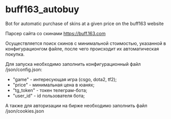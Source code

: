 # buff163_autobuy
Bot for automatic purchase of skins at a given price on the buff163 website

Парсер сайта со скинами https://buff.163.com

Осуществляется поиск скинов с минимальной стоимостью, указанной в конфигурационгом файле, после чего происходит их автоматическая покупка.

Для запуска необходимо заполнить конфигурационный файл /json/config.json: <br>

* "game"     - интересующая игра (csgo, dota2, tf2);
* "price"    - минимальная цена в юанях;
* "tg_token" - токен телеграм-бота;
* "user_id"  - id пользователя бота;


А также для авторизации на бирже необходимо заполнить файл /json/cookies.json
